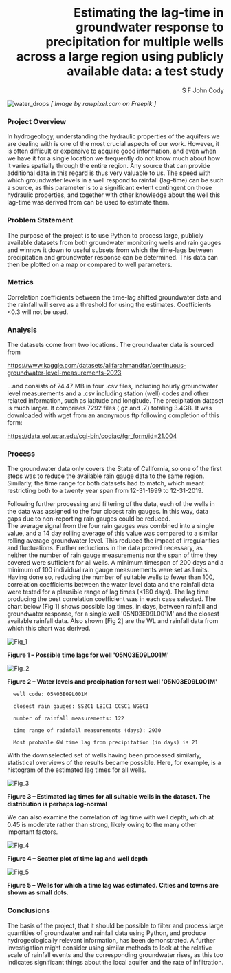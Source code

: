 <div style="text-align:right">

# Estimating the lag-time in groundwater response to precipitation for multiple wells across a large region using publicly available data: a test study

S F John Cody
  
</div>

![water_drops](https://github.com/sfjc/Groundwater-lag-times/blob/main/white-background-water-drops-texture-design.jpg)
_[ Image by rawpixel.com on Freepik ]_

### Project Overview

In hydrogeology, understanding the hydraulic properties of the aquifers we are dealing with is one of the most crucial aspects of our work. However, it is often difficult or expensive to acquire good information, and even when we have it for a single location we frequently do not know much about how it varies spatially through the entire region. Any source that can provide additional data in this regard is thus very valuable to us. The speed with which groundwater levels in a well respond to rainfall (lag-time) can be such a source, as this parameter is to a significant extent contingent on those hydraulic properties, and together with other knowledge about the well this lag-time was derived from can be used to estimate them.

### Problem Statement

The purpose of the project is to use Python to process large, publicly available datasets from both groundwater monitoring wells and rain gauges and winnow it down to useful subsets from which the time-lags between precipitation and groundwater response can be determined. This data can then be plotted on a map or compared to well parameters.

### Metrics

Correlation coefficients between the time-lag shifted groundwater data and the rainfall will serve as a threshold for using the estimates. Coefficients <0.3 will not be used.

### Analysis

The datasets come from two locations. The groundwater data is sourced from 

https://www.kaggle.com/datasets/alifarahmandfar/continuous-groundwater-level-measurements-2023

...and consists of 74.47 MB in four .csv files, including hourly groundwater level measurements and a .csv including station (well) codes and other related information, such as latitude and longitude.
The precipitation dataset is much larger. It comprises 7292 files (.gz and .Z) totaling 3.4GB.
It was downloaded with wget from an anonymous ftp following completion of this form:

https://data.eol.ucar.edu/cgi-bin/codiac/fgr_form/id=21.004

### Process

The groundwater data only covers the State of California, so one of the first steps was to reduce the available rain gauge data to the same region. Similarly, the time range for both datasets had to match, which meant restricting both to a twenty year span from 12-31-1999 to 12-31-2019.

Following further processing and filtering of the data, each of the wells in the data was assigned to the four closest rain gauges. In this way, data gaps due to non-reporting rain gauges could be reduced.  
The average signal from the four rain gauges was combined into a single value, and a 14 day rolling average of this value was compared to a similar rolling average groundwater level. This reduced the impact of irregularities and fluctuations.
Further reductions in the data proved necessary, as neither the number of rain gauge measurements nor the span of time they covered were sufficient for all wells. A minimum timespan of 200 days and a minimum of 100 individual rain gauge measurements were set as limits.
Having done so, reducing the number of suitable wells to fewer than 100, correlation coefficients between the water level data and the rainfall data were tested for a plausible range of lag times (<180 days). The lag time producing the best correlation coefficient was in each case selected.
The chart below [Fig 1] shows possible lag times, in days, between rainfall and groundwater response, for a single well '05N03E09L001M' and the closest available rainfall data. Also shown [Fig 2] are the WL and rainfall data from which this chart was derived.


![Fig_1](https://github.com/sfjc/Groundwater-lag-times/blob/main/Fig1_2.png)

**Figure 1 – Possible time lags for well '05N03E09L001M'**


![Fig_2](https://github.com/sfjc/Groundwater-lag-times/blob/main/Fig2_2.png)

**Figure 2 – Water levels and precipitation for test well '05N03E09L001M'**
    
      well code: 05N03E09L001M
    
      closest rain gauges: SSZC1 LBIC1 CCSC1 WGSC1
      
      number of rainfall measurements: 122
      
      time range of rainfall measurements (days): 2930
      
      Most probable GW time lag from precipitation (in days) is 21


With the downselected set of wells having been processed similarly, statistical overviews of the results became possible. Here, for example, is a histogram of the estimated lag times for all wells.


![Fig_3](https://github.com/sfjc/Groundwater-lag-times/blob/main/Fig3_2.png)

**Figure 3 – Estimated lag times for all suitable wells in the dataset. The distribution is perhaps log-normal**

We can also examine the correlation of lag time with well depth, which at 0.45 is moderate rather than strong, likely owing to the many other important factors.


![Fig_4](https://github.com/sfjc/Groundwater-lag-times/blob/main/Fig4_2.png)

**Figure 4 – Scatter plot of time lag and well depth**


![Fig_5](https://github.com/sfjc/Groundwater-lag-times/blob/main/Fig5_2.png)

**Figure 5 – Wells for which a time lag was estimated. Cities and towns are shown as small dots.**

### Conclusions

The basis of the project, that it should be possible to filter and process large quantities of groundwater and rainfall data using Python, and produce hydrogeologically relevant information, has been demonstrated. A further investigation might consider using similar methods to look at the relative scale of rainfall events and the corresponding groundwater rises, as this too indicates significant things about the local aquifer and the rate of infiltration.

